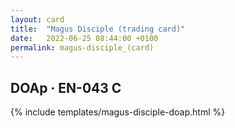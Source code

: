 ```yaml
---
layout: card
title:  "Magus Disciple (trading card)"
date:   2022-06-25 08:44:00 +0100
permalink: magus-disciple_(card)
---
```


## DOAp &middot; EN-043 C

{% include templates/magus-disciple-doap.html %}